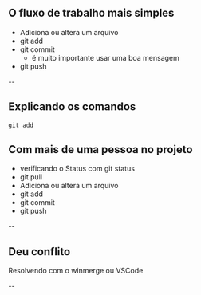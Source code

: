 ## O fluxo de trabalho mais simples

- Adiciona ou altera um arquivo
- git add
- git commit
  - é muito importante usar uma boa mensagem
- git push

--

## Explicando os comandos

```shell
git add
```

## Com mais de uma pessoa no projeto

- verificando o Status com git status
- git pull
- Adiciona ou altera um arquivo
- git add
- git commit
- git push

--

## Deu conflito

Resolvendo com o winmerge ou VSCode

--

